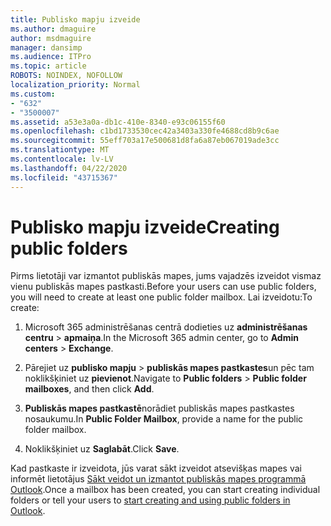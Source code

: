 ```yaml
---
title: Publisko mapju izveide
ms.author: dmaguire
author: msdmaguire
manager: dansimp
ms.audience: ITPro
ms.topic: article
ROBOTS: NOINDEX, NOFOLLOW
localization_priority: Normal
ms.custom:
- "632"
- "3500007"
ms.assetid: a53e3a0a-db1c-410e-8340-e93c06155f60
ms.openlocfilehash: c1bd1733530cec42a3403a330fe4688cd8b9c6ae
ms.sourcegitcommit: 55eff703a17e500681d8fa6a87eb067019ade3cc
ms.translationtype: MT
ms.contentlocale: lv-LV
ms.lasthandoff: 04/22/2020
ms.locfileid: "43715367"
---
```

# <a name="creating-public-folders"></a><span data-ttu-id="d301d-102">Publisko mapju izveide</span><span class="sxs-lookup"><span data-stu-id="d301d-102">Creating public folders</span></span>

<span data-ttu-id="d301d-103">Pirms lietotāji var izmantot publiskās mapes, jums vajadzēs izveidot vismaz vienu publiskās mapes pastkasti.</span><span class="sxs-lookup"><span data-stu-id="d301d-103">Before your users can use public folders, you will need to create at least one public folder mailbox.</span></span> <span data-ttu-id="d301d-104">Lai izveidotu:</span><span class="sxs-lookup"><span data-stu-id="d301d-104">To create:</span></span>
  
1. <span data-ttu-id="d301d-105">Microsoft 365 administrēšanas centrā dodieties uz **administrēšanas centru** \> **apmaiņa**.</span><span class="sxs-lookup"><span data-stu-id="d301d-105">In the Microsoft 365 admin center, go to **Admin centers** \> **Exchange**.</span></span>

2. <span data-ttu-id="d301d-106">Pārejiet uz **publisko mapju** \> **publiskās mapes pastkastes**un pēc tam noklikšķiniet uz **pievienot**.</span><span class="sxs-lookup"><span data-stu-id="d301d-106">Navigate to **Public folders** \> **Public folder mailboxes**, and then click **Add**.</span></span>

3. <span data-ttu-id="d301d-107">**Publiskās mapes pastkastē**norādiet publiskās mapes pastkastes nosaukumu.</span><span class="sxs-lookup"><span data-stu-id="d301d-107">In **Public Folder Mailbox**, provide a name for the public folder mailbox.</span></span>

4. <span data-ttu-id="d301d-108">Noklikšķiniet uz **Saglabāt**.</span><span class="sxs-lookup"><span data-stu-id="d301d-108">Click **Save**.</span></span>

<span data-ttu-id="d301d-109">Kad pastkaste ir izveidota, jūs varat sākt izveidot atsevišķas mapes vai informēt lietotājus [Sākt veidot un izmantot publiskās mapes programmā Outlook](https://support.office.com/article/Create-and-share-a-public-folder-in-Outlook-a2835011-d524-4a5c-a207-05c159bb2a97).</span><span class="sxs-lookup"><span data-stu-id="d301d-109">Once a mailbox has been created, you can start creating individual folders or tell your users to [start creating and using public folders in Outlook](https://support.office.com/article/Create-and-share-a-public-folder-in-Outlook-a2835011-d524-4a5c-a207-05c159bb2a97).</span></span>
  